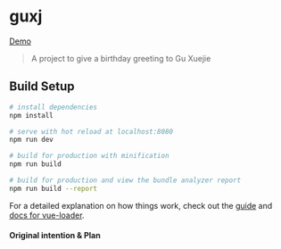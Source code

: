 # guxj

[Demo](https://rain120.github.io/guxj/dist/#/)

> A project to give a birthday greeting to Gu Xuejie

## Build Setup

``` bash
# install dependencies
npm install

# serve with hot reload at localhost:8080
npm run dev

# build for production with minification
npm run build

# build for production and view the bundle analyzer report
npm run build --report
```

For a detailed explanation on how things work, check out the [guide](http://vuejs-templates.github.io/webpack/) and [docs for vue-loader](http://vuejs.github.io/vue-loader).

#### Original intention & Plan
<!--
初衷：总感觉送礼物超级难，尤其是送女生

所以就准备使用自己的专业知识来尝试做这个来逗大佬开心，

博我美丽、善良、聪慧、可爱，宇宙无敌厉害还有好看的谷学姐一笑，哈哈哈，好在谷学姐不是程序猿，还看不见这个，我有时间好好开发这个。

实现计划：
文字 + 图片 + 音乐，多种动画的合并操作，如果能够加上视频插播就更好了，尽量在工作之外抽空完成这个。
计划使用`Animate.css`和`Anime.js`来实现，视频还需要调研，可能是`flv.js`
-->
